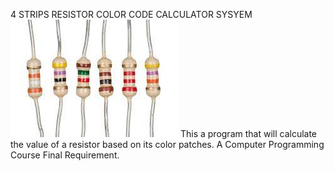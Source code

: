 4 STRIPS RESISTOR COLOR CODE CALCULATOR SYSYEM
![Thumbnail](img/Readme.jpg)
    This a program that will calculate the value of a resistor based on its color patches.
    A Computer Programming Course Final Requirement.
